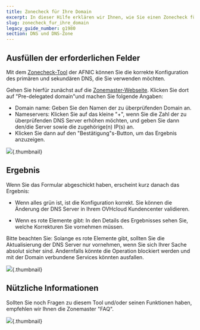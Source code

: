 ```yaml
---
title: Zonecheck für Ihre Domain
excerpt: In dieser Hilfe erklären wir Ihnen, wie Sie einen Zonecheck für Ihre Domain durchführen
slug: zonecheck_fur_ihre_domain
legacy_guide_number: g1980
section: DNS und DNS-Zone
---
```



## Ausfüllen der erforderlichen Felder
Mit dem [Zonecheck-Tool](https://zonemaster.fr/) der AFNIC können Sie die korrekte Konfiguration des primären und sekundären DNS, die Sie verwenden möchten.

Gehen Sie hierfür zunächst auf die [Zonemaster-Webseite](https://zonemaster.fr/).
Klicken Sie dort auf "Pre-delegated domain"und machen Sie folgende Angaben:


- Domain name: Geben Sie den Namen der zu überprüfenden Domain an.
- Nameservers: Klicken Sie auf das kleine "+", wenn Sie die Zahl der zu überprüfenden DNS Server erhöhen möchten, und geben Sie dann den/die Server sowie die zugehörige(n) IP(s) an.
- Klicken Sie dann auf den "Bestätigung"s-Button, um das Ergebnis anzuzeigen.



![](images/img_3213.jpg){.thumbnail}


## Ergebnis
Wenn Sie das Formular abgeschickt haben, erscheint kurz danach das Ergebnis:


- Wenn alles grün ist, ist die Konfiguration korrekt. Sie können die Änderung der DNS Server in Ihrem OVHcloud Kundencenter validieren.

- Wenn es rote Elemente gibt: In den Details des Ergebnisses sehen Sie, welche Korrekturen Sie vornehmen müssen.

Bitte beachten Sie: Solange es rote Elemente gibt, sollten Sie die Aktualisierung der DNS Server nur vornehmen, wenn Sie sich Ihrer Sache absolut sicher sind. Andernfalls könnte die Operation blockiert werden und mit der Domain verbundene Services könnten ausfallen.

![](images/img_3211.jpg){.thumbnail}


## Nützliche Informationen
Sollten Sie noch Fragen zu diesem Tool und/oder seinen Funktionen haben, empfehlen wir Ihnen die Zonemaster "FAQ".

![](images/img_3212.jpg){.thumbnail}

